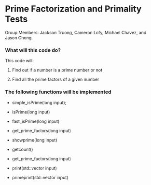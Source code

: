 # Prime Factorization and Primality Tests #

Group Members: Jackson Truong, Cameron Lofy, Michael Chavez, and Jason Chong.

### What will this code do? ###

This code will:

1. Find out if a number is a prime number or not

2. Find all the prime factors of a given number


### The following functions will be implemented ###

- simple_isPrime(long input);

- isPrime(long input)

- fast_isPrime(long input)

- get_prime_factors(long input)

- showprime(long input)

- getcount()

- get_prime_factors(long input)

- print(std::vector<long> input)

- primeprint(std::vector<long> input)

